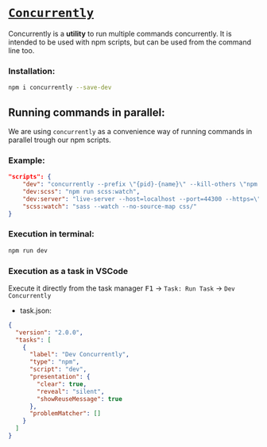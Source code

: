 # [`Concurrently`](https://github.com/open-cli-tools/concurrently)

Concurrently is a **utility** to run multiple commands concurrently. It is intended to be used with npm scripts, but can be used from the command line too.

### Installation:
```bash
npm i concurrently --save-dev
```

## Running commands in parallel:

We are using `concurrently` as a convenience way of running commands in parallel trough our npm scripts.

### Example:

```json
"scripts": {
	"dev": "concurrently --prefix \"{pid}-{name}\" --kill-others \"npm:dev:*\"",
    "dev:scss": "npm run scss:watch",
    "dev:server": "live-server --host=localhost --port=44300 --https=\"C:\\Users\\idmoi_000\\AppData\\Local\\liveServer\\live-serve-config.js\"",
    "scss:watch": "sass --watch --no-source-map css/"
}
```
### Execution in terminal:

```bash
npm run dev
```

### Execution as a task in VSCode

Execute it directly from the task manager <kbd>F1</kbd> -> `Task: Run Task`  -> `Dev Concurrently`

- task.json:
```json
{
  "version": "2.0.0",
  "tasks": [
    {
      "label": "Dev Concurrently",
      "type": "npm",
      "script": "dev",
      "presentation": {
        "clear": true,
        "reveal": "silent",
        "showReuseMessage": true
      },
      "problemMatcher": []
    }
  ]
}
```	
